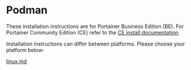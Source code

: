 # Podman


These installation instructions are for Portainer Business Edition (BE). For Portainer Community Edition (CE) refer to the [CE install documentation](../../../install-ce/server/podman/).


Installation instructions can differ between platforms. Please choose your platform below:


[linux.md](linux.md)


